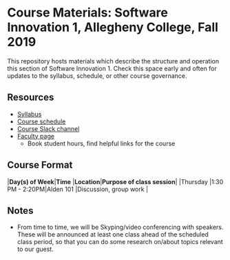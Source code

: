 # Course Materials: Software Innovation 1, Allegheny College, Fall 2019
This repository hosts materials which describe the structure and operation this section of Software Innovation 1. Check this space early and often for updates to the syllabus, schedule, or other course governance.

## Resources

* [Syllabus](Syllabus/CMPSC%20480%20-%20Syllabus.pdf)
* [Course schedule]()
* [Course Slack channel](https://cmpsc480fall2019.slack.com)
* [Faculty page](https://cs.allegheny.edu/sites/dluman)
    * Book student hours, find helpful links for the course

## Course Format

|**Day(s) of Week**|**Time**        |**Location**|**Purpose of class session**|
|Thursday          |1:30 PM - 2:20PM|Alden 101   |Discussion, group work      |

## Notes
* From time to time, we will be Skyping/video conferencing with speakers. These will be announced at least one class ahead of the scheduled class period, so that you can do some research on/about topics relevant to our guest.
